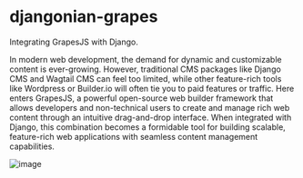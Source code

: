 # djangonian-grapes

Integrating GrapesJS with Django.

In modern web development, the demand for dynamic and customizable content is ever-growing. However, traditional CMS packages like Django CMS and Wagtail CMS can feel too limited, while other feature-rich tools like Wordpress or Builder.io will often tie you to paid features or traffic. Here enters GrapesJS, a powerful open-source web builder framework that allows developers and non-technical users to create and manage rich web content through an intuitive drag-and-drop interface. When integrated with Django, this combination becomes a formidable tool for building scalable, feature-rich web applications with seamless content management capabilities.

![image](https://github.com/user-attachments/assets/85fba001-1f9c-40ba-835c-4ec701381345)
